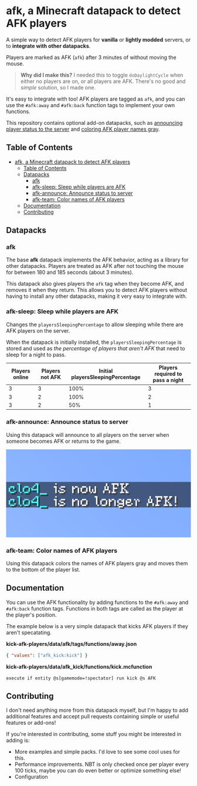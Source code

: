 # afk, a Minecraft datapack to detect AFK players

A simple way to detect AFK players for **vanilla** or **lightly modded**
servers, or to **integrate with other datapacks**.

Players are marked as AFK (`afk`) after 3 minutes of without moving the mouse.

> **Why did I make this?** I needed this to toggle `doDaylightCycle` when either
> no players are on, or all players are AFK. There's no good and _simple_
> solution, so I made one.

It's easy to integrate with too! AFK players are tagged as `afk`, and you can
use the `#afk:away` and `#afk:back` function tags to implement your own
functions.

This repository contains optional add-on datapacks, such as
[announcing player status to the server](#afk-announce-announce-status-to-server)
and [coloring AFK player names gray](#afk-team-color-names-of-afk-players).

## Table of Contents

- [afk, a Minecraft datapack to detect AFK players](#afk-a-minecraft-datapack-to-detect-afk-players)
  - [Table of Contents](#table-of-contents)
  - [Datapacks](#datapacks)
    - [afk](#afk)
    - [afk-sleep: Sleep while players are AFK](#afk-sleep-sleep-while-players-are-afk)
    - [afk-announce: Announce status to server](#afk-announce-announce-status-to-server)
    - [afk-team: Color names of AFK players](#afk-team-color-names-of-afk-players)
  - [Documentation](#documentation)
  - [Contributing](#contributing)

## Datapacks

### afk

The base **afk** datapack implements the AFK behavior, acting as a library for
other datapacks. Players are treated as AFK after not touching the mouse for
between 180 and 185 seconds (about 3 minutes).

This datapack also gives players the `afk` tag when they become AFK, and removes
it when they return. This allows you to detect AFK players without having to
install any other datapacks, making it very easy to integrate with.

### afk-sleep: Sleep while players are AFK

Changes the `playersSleepingPercentage` to allow sleeping while there are AFK
players on the server.

When the datapack is initially installed, the `playersSleepingPercentage` is
stored and used as _the percentage of players that aren't AFK_ that need to
sleep for a night to pass.

| Players online | Players not AFK | Initial playersSleepingPercentage | Players required to pass a night |
| -------------- | --------------- | --------------------------------- | -------------------------------- |
| 3              | 3               | 100%                              | 3                                |
| 3              | 2               | 100%                              | 2                                |
| 3              | 2               | 50%                               | 1                                |

### afk-announce: Announce status to server

Using this datapack will announce to all players on the server when someone
becomes AFK or returns to the game.

![Two chat messages: "clo4_ is now AFK", and "clo4_ is no longer AFK!"](assets/afk-announce.png)

### afk-team: Color names of AFK players

Using this datapack colors the names of AFK players gray and moves them to the
bottom of the player list.

## Documentation

You can use the AFK functionality by adding functions to the `#afk:away` and
`#afk:back` function tags. Functions in both tags are called as the player at
the player's position.

The example below is a very simple datapack that kicks AFK players if they
aren't specatating.

**kick-afk-players/data/afk/tags/functions/away.json**

```json
{ "values": ["afk_kick:kick"] }
```

**kick-afk-players/data/afk_kick/functions/kick.mcfunction**

```mcfunction
execute if entity @s[gamemode=!spectator] run kick @s AFK
```

## Contributing

I don't need anything more from this datapack myself, but I'm happy to add
additional features and accept pull requests containing simple or useful
features or add-ons!

If you're interested in contributing, some stuff you might be interested in
adding is:

- More examples and simple packs. I'd love to see some cool uses for this.
- Performance improvements. NBT is only checked once per player every 100 ticks,
  maybe you can do even better or optimize something else!
- Configuration
